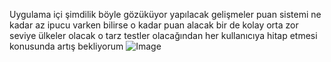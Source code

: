 Uygulama içi şimdilik böyle gözüküyor yapılacak gelişmeler puan sistemi ne kadar az ipucu varken bilirse o kadar puan alacak bir de kolay orta zor seviye ülkeler olacak o tarz testler olacağından her kullanıcıya hitap etmesi konusunda artış bekliyorum
![Image](https://github.com/user-attachments/assets/3dd8b07d-7172-4813-a35e-d4bb4cede1ba)
